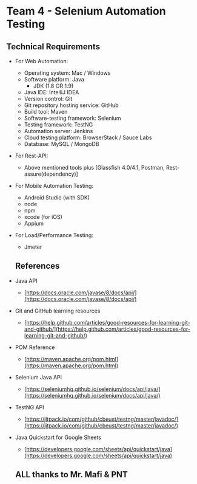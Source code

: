 # Team 4 - Selenium Automation Testing

## Technical Requirements


- For Web Automation:
    + Operating system: Mac / Windows
    + Software platform: Java
        * JDK (1.8 OR 1.9)
    + Java IDE: IntelliJ IDEA
    + Version control: Git
    + Git repository hosting service: GitHub
    + Build tool: Maven
    + Software-testing framework: Selenium
    + Testing framework: TestNG
    + Automation server: Jenkins
    + Cloud testing platform: BrowserStack / Sauce Labs
    + Database: MySQL / MongoDB
       
- For Rest-API:
  + Above mentioned tools plus [Glassfish 4.0/4.1, Postman, Rest-assure(dependency)]
    
- For Mobile Automation Testing:
  + Android Studio (with SDK)
  + node
  + npm
  + xcode (for iOS)
  + Appium
  
  
- For Load/Performance Testing:
  + Jmeter

    
   ## References
* Java API
    - [https://docs.oracle.com/javase/8/docs/api/](https://docs.oracle.com/javase/8/docs/api/)
* Git and GitHub learning resources
    - [https://help.github.com/articles/good-resources-for-learning-git-and-github/](https://help.github.com/articles/good-resources-for-learning-git-and-github/)
* POM Reference
    - [https://maven.apache.org/pom.html](https://maven.apache.org/pom.html)
* Selenium Java API
    - [https://seleniumhq.github.io/selenium/docs/api/java/](https://seleniumhq.github.io/selenium/docs/api/java/)
* TestNG API
    - [https://jitpack.io/com/github/cbeust/testng/master/javadoc/](https://jitpack.io/com/github/cbeust/testng/master/javadoc/)
* Java Quickstart for Google Sheets
    - [https://developers.google.com/sheets/api/quickstart/java](https://developers.google.com/sheets/api/quickstart/java)
    
    
   ## ALL thanks to Mr. Mafi & PNT

